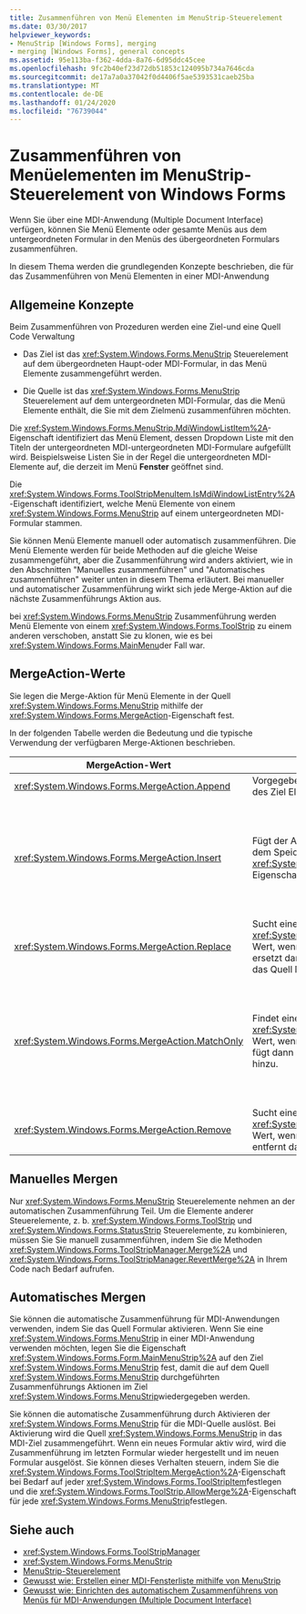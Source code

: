 ```yaml
---
title: Zusammenführen von Menü Elementen im MenuStrip-Steuerelement
ms.date: 03/30/2017
helpviewer_keywords:
- MenuStrip [Windows Forms], merging
- merging [Windows Forms], general concepts
ms.assetid: 95e113ba-f362-4dda-8a76-6d95ddc45cee
ms.openlocfilehash: 9fc2b40ef23d72db51853c124095b734a7646cda
ms.sourcegitcommit: de17a7a0a37042f0d4406f5ae5393531caeb25ba
ms.translationtype: MT
ms.contentlocale: de-DE
ms.lasthandoff: 01/24/2020
ms.locfileid: "76739044"
---
```

# <a name="merging-menu-items-in-the-windows-forms-menustrip-control"></a>Zusammenführen von Menüelementen im MenuStrip-Steuerelement von Windows Forms
Wenn Sie über eine MDI-Anwendung (Multiple Document Interface) verfügen, können Sie Menü Elemente oder gesamte Menüs aus dem untergeordneten Formular in den Menüs des übergeordneten Formulars zusammenführen.  
  
 In diesem Thema werden die grundlegenden Konzepte beschrieben, die für das Zusammenführen von Menü Elementen in einer MDI-Anwendung  
  
## <a name="general-concepts"></a>Allgemeine Konzepte  
 Beim Zusammenführen von Prozeduren werden eine Ziel-und eine Quell Code Verwaltung  
  
- Das Ziel ist das <xref:System.Windows.Forms.MenuStrip> Steuerelement auf dem übergeordneten Haupt-oder MDI-Formular, in das Menü Elemente zusammengeführt werden.  
  
- Die Quelle ist das <xref:System.Windows.Forms.MenuStrip> Steuerelement auf dem untergeordneten MDI-Formular, das die Menü Elemente enthält, die Sie mit dem Zielmenü zusammenführen möchten.  
  
 Die <xref:System.Windows.Forms.MenuStrip.MdiWindowListItem%2A>-Eigenschaft identifiziert das Menü Element, dessen Dropdown Liste mit den Titeln der untergeordneten MDI-untergeordneten MDI-Formulare aufgefüllt wird. Beispielsweise Listen Sie in der Regel die untergeordneten MDI-Elemente auf, die derzeit im Menü **Fenster** geöffnet sind.  
  
 Die <xref:System.Windows.Forms.ToolStripMenuItem.IsMdiWindowListEntry%2A>-Eigenschaft identifiziert, welche Menü Elemente von einem <xref:System.Windows.Forms.MenuStrip> auf einem untergeordneten MDI-Formular stammen.  
  
 Sie können Menü Elemente manuell oder automatisch zusammenführen. Die Menü Elemente werden für beide Methoden auf die gleiche Weise zusammengeführt, aber die Zusammenführung wird anders aktiviert, wie in den Abschnitten "Manuelles zusammenführen" und "Automatisches zusammenführen" weiter unten in diesem Thema erläutert. Bei manueller und automatischer Zusammenführung wirkt sich jede Merge-Aktion auf die nächste Zusammenführungs Aktion aus.  
  
 bei <xref:System.Windows.Forms.MenuStrip> Zusammenführung werden Menü Elemente von einem <xref:System.Windows.Forms.ToolStrip> zu einem anderen verschoben, anstatt Sie zu klonen, wie es bei <xref:System.Windows.Forms.MainMenu>der Fall war.  
  
## <a name="mergeaction-values"></a>MergeAction-Werte  
 Sie legen die Merge-Aktion für Menü Elemente in der Quell <xref:System.Windows.Forms.MenuStrip> mithilfe der <xref:System.Windows.Forms.MergeAction>-Eigenschaft fest.  
  
 In der folgenden Tabelle werden die Bedeutung und die typische Verwendung der verfügbaren Merge-Aktionen beschrieben.  
  
|MergeAction-Wert|Beschreibung|Typische Verwendung|  
|-----------------------|-----------------|-----------------|  
|<xref:System.Windows.Forms.MergeAction.Append>|Vorgegebene Fügt das Quell Element am Ende der Auflistung des Ziel Elements hinzu.|Hinzufügen von Menü Elementen am Ende des Menüs, wenn ein Teil des Programms aktiviert ist.|  
|<xref:System.Windows.Forms.MergeAction.Insert>|Fügt der Auflistung des Ziel Elements das Quell Element an dem Speicherort hinzu, der durch die <xref:System.Windows.Forms.ToolStripItem.MergeIndex%2A>-Eigenschaft für das Quell Element festgelegt wurde.|Hinzufügen von Menü Elementen zur Mitte oder am Anfang des Menüs, wenn ein Teil des Programms aktiviert ist.<br /><br /> Wenn der Wert von <xref:System.Windows.Forms.ToolStripItem.MergeIndex%2A> für beide Menü Elemente identisch ist, werden Sie in umgekehrter Reihenfolge hinzugefügt. Legen Sie <xref:System.Windows.Forms.ToolStripItem.MergeIndex%2A> entsprechend fest, um die ursprüngliche Reihenfolge beizubehalten.|  
|<xref:System.Windows.Forms.MergeAction.Replace>|Sucht eine Text Übereinstimmung oder verwendet den <xref:System.Windows.Forms.ToolStripItem.MergeIndex%2A> Wert, wenn keine Text Übereinstimmung gefunden wird, und ersetzt dann das entsprechende Ziel Menü Element durch das Quell Menü Element.|Ersetzen eines Ziel Menü Elements durch ein Quell Menü Element desselben Namens, das etwas anderes unterscheidet.|  
|<xref:System.Windows.Forms.MergeAction.MatchOnly>|Findet eine Text Übereinstimmung oder verwendet den <xref:System.Windows.Forms.ToolStripItem.MergeIndex%2A> Wert, wenn keine Text Übereinstimmung gefunden wird, und fügt dann alle Dropdown Elemente aus der Quelle zum Ziel hinzu.|Aufbau einer Menüstruktur, die Menü Elemente in einem Untermenü einfügt oder hinzufügt oder Menü Elemente aus einem Untermenü entfernt. Beispielsweise können Sie ein Menü Element von einem untergeordneten MDI-Element einem Haupt <xref:System.Windows.Forms.MenuStrip>Menü **Speichern** unter Hinzufügen.<br /><br /> mit <xref:System.Windows.Forms.MergeAction.MatchOnly> können Sie durch die Menüstruktur navigieren, ohne eine Aktion durchlaufen zu müssen. Sie bietet eine Möglichkeit, die nachfolgenden Elemente auszuwerten.|  
|<xref:System.Windows.Forms.MergeAction.Remove>|Sucht eine Text Übereinstimmung oder verwendet den <xref:System.Windows.Forms.ToolStripItem.MergeIndex%2A> Wert, wenn keine Text Übereinstimmung gefunden wird, und entfernt dann das Element aus dem Ziel.|Entfernen eines Menü Elements aus dem Ziel <xref:System.Windows.Forms.MenuStrip>.|  
  
## <a name="manual-merging"></a>Manuelles Mergen  
 Nur <xref:System.Windows.Forms.MenuStrip> Steuerelemente nehmen an der automatischen Zusammenführung Teil. Um die Elemente anderer Steuerelemente, z. b. <xref:System.Windows.Forms.ToolStrip> und <xref:System.Windows.Forms.StatusStrip> Steuerelemente, zu kombinieren, müssen Sie Sie manuell zusammenführen, indem Sie die Methoden <xref:System.Windows.Forms.ToolStripManager.Merge%2A> und <xref:System.Windows.Forms.ToolStripManager.RevertMerge%2A> in Ihrem Code nach Bedarf aufrufen.  
  
## <a name="automatic-merging"></a>Automatisches Mergen  
 Sie können die automatische Zusammenführung für MDI-Anwendungen verwenden, indem Sie das Quell Formular aktivieren. Wenn Sie eine <xref:System.Windows.Forms.MenuStrip> in einer MDI-Anwendung verwenden möchten, legen Sie die Eigenschaft <xref:System.Windows.Forms.Form.MainMenuStrip%2A> auf den Ziel <xref:System.Windows.Forms.MenuStrip> fest, damit die auf dem Quell <xref:System.Windows.Forms.MenuStrip> durchgeführten Zusammenführungs Aktionen im Ziel <xref:System.Windows.Forms.MenuStrip>wiedergegeben werden.  
  
 Sie können die automatische Zusammenführung durch Aktivieren der <xref:System.Windows.Forms.MenuStrip> für die MDI-Quelle auslöst. Bei Aktivierung wird die Quell <xref:System.Windows.Forms.MenuStrip> in das MDI-Ziel zusammengeführt. Wenn ein neues Formular aktiv wird, wird die Zusammenführung im letzten Formular wieder hergestellt und im neuen Formular ausgelöst. Sie können dieses Verhalten steuern, indem Sie die <xref:System.Windows.Forms.ToolStripItem.MergeAction%2A>-Eigenschaft bei Bedarf auf jeder <xref:System.Windows.Forms.ToolStripItem>festlegen und die <xref:System.Windows.Forms.ToolStrip.AllowMerge%2A>-Eigenschaft für jede <xref:System.Windows.Forms.MenuStrip>festlegen.  
  
## <a name="see-also"></a>Siehe auch

- <xref:System.Windows.Forms.ToolStripManager>
- <xref:System.Windows.Forms.MenuStrip>
- [MenuStrip-Steuerelement](menustrip-control-windows-forms.md)
- [Gewusst wie: Erstellen einer MDI-Fensterliste mithilfe von MenuStrip](how-to-create-an-mdi-window-list-with-menustrip-windows-forms.md)
- [Gewusst wie: Einrichten des automatischem Zusammenführens von Menüs für MDI-Anwendungen (Multiple Document Interface)](how-to-set-up-automatic-menu-merging-for-mdi-applications.md)
